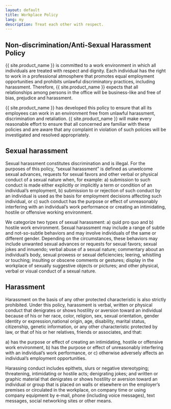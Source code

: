 ```yaml
---
layout: default
title: Workplace Policy
lang: my
description: Treat each other with respect.
---
```


## Non-discrimination/Anti-Sexual Harassment Policy

{{ site.product_name }} is committed to a work environment in which all individuals are treated with respect and dignity. Each individual has the right to work in a professional atmosphere that promotes equal employment opportunities and prohibits unlawful discriminatory practices, including harassment. Therefore, {{ site.product_name }} expects that all relationships among persons in the office will be business-like and free of bias, prejudice and harassment.

{{ site.product_name }} has developed this policy to ensure that all its employees can work in an environment free from unlawful harassment, discrimination and retaliation. {{ site.product_name }} will make every reasonable effort to ensure that all concerned are familiar with these policies and are aware that any complaint in violation of such policies will be investigated and resolved appropriately.

## Sexual harassment

Sexual harassment constitutes discrimination and is illegal. For the purposes of this policy, “sexual harassment” is defined as unwelcome sexual advances, requests for sexual favors and other verbal or physical conduct of a sexual nature when, for example: a) submission to such conduct is made either explicitly or implicitly a term or condition of an individual’s employment, b) submission to or rejection of such conduct by an individual is used as the basis for employment decisions affecting such individual, or c) such conduct has the purpose or effect of unreasonably interfering with an individual’s work performance or creating an intimidating, hostile or offensive working environment.

We categorize two types of sexual harassment: a) quid pro quo and b) hostile work environment. Sexual harassment may include a range of subtle and not-so-subtle behaviors and may involve individuals of the same or different gender. Depending on the circumstances, these behaviors may include unwanted sexual advances or requests for sexual favors; sexual jokes and innuendo; verbal abuse of a sexual nature; commentary about an individual’s body, sexual prowess or sexual deficiencies; leering, whistling or touching; insulting or obscene comments or gestures; display in the workplace of sexually suggestive objects or pictures; and other physical, verbal or visual conduct of a sexual nature.

## Harassment

Harassment on the basis of any other protected characteristic is also strictly prohibited. Under this policy, harassment is verbal, written or physical conduct that denigrates or shows hostility or aversion toward an individual because of his or her race, color, religion, sex, sexual orientation, gender identity or expression,national origin, age, disability, marital status, citizenship, genetic information, or any other characteristic protected by law, or that of his or her relatives, friends or associates, and that:

a) has the purpose or effect of creating an intimidating, hostile or offensive work environment,
b) has the purpose or effect of unreasonably interfering with an individual’s work performance, or
c) otherwise adversely affects an individual’s employment opportunities.

Harassing conduct includes epithets, slurs or negative stereotyping; threatening, intimidating or hostile acts; denigrating jokes; and written or graphic material that denigrates or shows hostility or aversion toward an individual or group that is placed on walls or elsewhere on the employer’s premises or circulated in the workplace, on company time or using company equipment by e-mail, phone (including voice messages), text messages, social networking sites or other means.